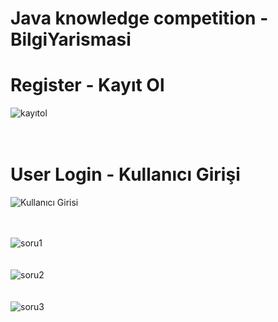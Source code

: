 # Java knowledge competition - BilgiYarismasi

# Register - Kayıt Ol
![kayıtol](https://user-images.githubusercontent.com/47866774/103170760-e66a1a80-4857-11eb-8eff-f055643326db.png) <br/><br/><br/>

# User Login - Kullanıcı Girişi
![Kullanıcı Girisi](https://user-images.githubusercontent.com/47866774/103170762-e79b4780-4857-11eb-828f-2f293c8fa5e9.png) <br/><br/><br/>

![soru1](https://user-images.githubusercontent.com/47866774/103170763-e79b4780-4857-11eb-9465-e75ae478997a.png) <br/><br/><br/>
![soru2](https://user-images.githubusercontent.com/47866774/103170764-e833de00-4857-11eb-83fd-3745cc103f44.png) <br/><br/><br/>
![soru3](https://user-images.githubusercontent.com/47866774/103170765-e8cc7480-4857-11eb-808b-a5aa59cd37ac.png) <br/><br/><br/>
